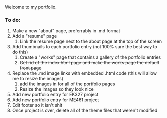 Welcome to my portfolio.

### To do:
1. Make a new "about" page, preferrably in .md format
2. Add a "resume" page
    1. Link the resume page next to the about page at the top of the screen
3. Add thumbnails to each portfolio entry (not 100% sure the best way to do this)
    1. Create a "works" page that contains a gallery of the portfolio entries
    2. ~~Get rid of the index.html page and make the works page the default front page~~
4. Replace the .md image links with embedded .html code (this will allow me to resize the images)
    1. add the images in for all of the portfolio pages
    2. Resize the images so they look nice
5. Add new portfolio entry for EK327 project
6. Add new portfolio entry for ME461 project
7. Edit footer so it isn't shit
8. Once project is over, delete all of the theme files that weren't modified